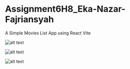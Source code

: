 # Assignment6H8_Eka-Nazar-Fajriansyah
A Simple Movies List App using React Vite

![alt text](image.png)

![alt text](image-1.png)

![alt text](image-2.png)
